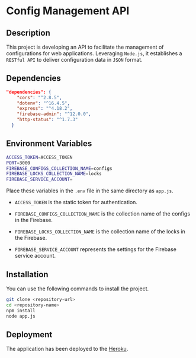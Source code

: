 # Config Management API

## Description
This project is developing an API to facilitate the management of configurations for web applications. Leveraging ```Node.js```, it establishes a ```RESTful API``` to deliver configuration data in ```JSON``` format.

## Dependencies
```json
"dependencies": {
    "cors": "^2.8.5",
    "dotenv": "^16.4.5",
    "express": "^4.18.2",
    "firebase-admin": "^12.0.0",
    "http-status": "^1.7.3"
  }
```

## Environment Variables
```bash
ACCESS_TOKEN=ACCESS_TOKEN
PORT=3000
FIREBASE_CONFIGS_COLLECTION_NAME=configs
FIREBASE_LOCKS_COLLECTION_NAME=locks
FIREBASE_SERVICE_ACCOUNT=
```

Place these variables in the ```.env``` file in the same directory as ```app.js```.

- ```ACCESS_TOKEN``` is the static token for authentication.

- ```FIREBASE_CONFIGS_COLLECTION_NAME``` is the collection name of the configs in the Firebase.

- ```FIREBASE_LOCKS_COLLECTION_NAME``` is the collection name of the locks in the Firebase.

- ```FIREBASE_SERVICE_ACCOUNT``` represents the settings for the Firebase service account.

## Installation

You can use the following commands to install the project.

```bash
git clone <repository-url>
cd <repository-name>
npm install
node app.js
```

## Deployment

The application has been deployed to the [Heroku](https://config-management-api-00eeb967ff68.herokuapp.com/).